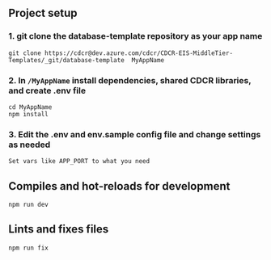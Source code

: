 ## Project setup

### 1. git clone the database-template repository as your app name

```
git clone https://cdcr@dev.azure.com/cdcr/CDCR-EIS-MiddleTier-Templates/_git/database-template  MyAppName
```

### 2. In `/MyAppName` install dependencies, shared CDCR libraries, and create .env file

```
cd MyAppName
npm install
```

### 3. Edit the .env and env.sample config file and change settings as needed

```
Set vars like APP_PORT to what you need

```
## Compiles and hot-reloads for development

```
npm run dev
```

## Lints and fixes files

```
npm run fix
```
